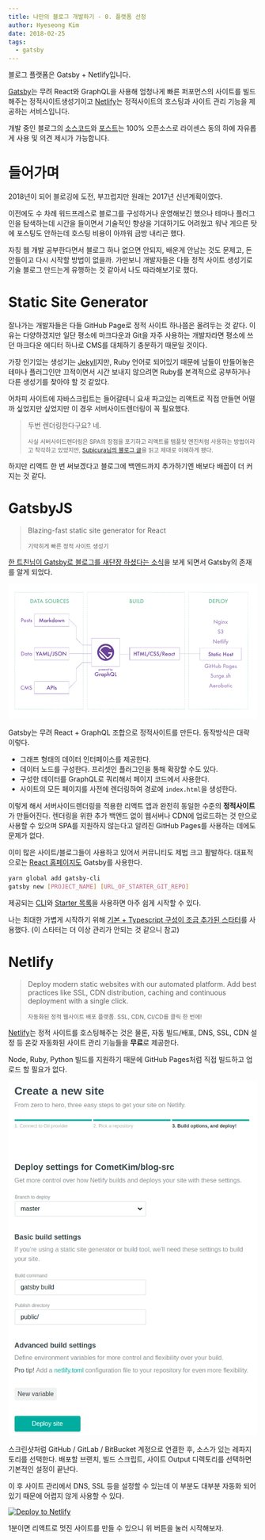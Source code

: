 ```yaml
---
title: 나만의 블로그 개발하기 - 0. 플랫폼 선정
author: Hyeseong Kim
date: 2018-02-25
tags:
  - gatsby
---
```


블로그 플랫폼은 Gatsby + Netlify입니다.

[Gatsby](https://www.gatsbyjs.org/)는 무려 React와 GraphQL을 사용해 엄청나게 빠른 퍼포먼스의 사이트를 빌드해주는 정적사이트생성기이고
[Netlify](https://www.netlify.com/)는 정적사이트의 호스팅과 사이트 관리 기능을 제공하는 서비스입니다.

개발 중인 블로그의 [소스코드](https://github.com/CometKim/blog-src)와 [포스트](https://github.com/CometKim/blog-posts)는 100% 오픈소스로 라이센스 동의 하에 자유롭게 사용 및 의견 제시가 가능합니다.

# 들어가며

2018년이 되어 블로깅에 도전, 부끄럽지만 원래는 2017년 신년계획이였다.

이전에도 수 차례 워드프레스로 블로그를 구성하거나 운영해보긴 했으나 테마나 플러그인을 탐색하는데 시간을 들이면서 기술적인 향상을 기대하기도 어려웠고 워낙 게으른 탓에 포스팅도 안하는데 호스팅 비용이 아까워 금방 내리곤 했다.

자칭 웹 개발 공부한다면서 블로그 하나 없으면 안되지, 배운게 안남는 것도 문제고, 돈 안들이고 다시 시작할 방법이 없을까.
가만보니 개발자들은 다들 정적 사이트 생성기로 기술 블로그 만드는게 유행하는 것 같아서 나도 따라해보기로 했다.

# Static Site Generator

잘나가는 개발자들은 다들 GitHub Page로 정적 사이트 하나쯤은 올려두는 것 같다. 이유는 다양하겠지만 일단 평소에 마크다운과 Git을 자주 사용하는 개발자라면 평소에 쓰던 마크다운 에디터 하나로 CMS를 대체하기 충분하기 때문일 것이다.

가장 인기있는 생성기는 [Jekyll](https://jekyllrb.com/)지만, Ruby 언어로 되어있기 때문에 남들이 만들어놓은 테마나 플러그인만 끄적이면서 시간 보내지 않으려면 Ruby를 본격적으로 공부하거나 다른 생성기를 찾아야 할 것 같았다.

어차피 사이트에 자바스크립트는 들어갈테니 요새 파고있는 리액트로 직접 만들면 어떨까 싶었지만 싶었지만 이 경우 서버사이드렌더링이 꼭 필요했다.

> 두번 렌더링한다구요? 네.
>
> <small>사실 서버사이드렌더링은 SPA의 장점을 포기하고 리액트를 템플릿 엔진처럼 사용하는 방법이라고 착각하고 있었지만, [Subicura님의 블로그 글](https://subicura.com/2016/06/20/server-side-rendering-with-react.html)을 읽고 제대로 이해하게 됐다.</small>

하지만 리액트 한 번 써보겠다고 블로그에 백엔드까지 추가하기엔 배보다 배꼽이 더 커지는 것 같다.

# GatsbyJS

> Blazing-fast static site generator for React
>
> <small>기막히게 빠른 정적 사이트 생성기</small>

[한 트친님이 Gatsby로 블로그를 새단장 하셨다는 소식](https://emaren84.github.io/posts/creating-new-blog-with-gatsby/)을 보게 되면서 Gatsby의 존재를 알게 되었다.

![Gatsby Diagram](gatsby-diagram.png)

Gatsby는 무려 React + GraphQL 조합으로 정적사이트를 만든다. 동작방식은 대략 이렇다.

- 그래프 형태의 데이터 인터페이스를 제공한다.
- 데이터 노드를 구성한다. 프리셋인 플러그인을 통해 확장할 수도 있다.
- 구성한 데이터를 GraphQL로 쿼리해서 페이지 코드에서 사용한다.
- 사이트의 모든 페이지를 사전에 렌더링하여 경로에 `index.html`을 생성한다.

이렇게 해서 서버사이드렌더링을 적용한 리액트 앱과 완전히 동일한 수준의 **정적사이트**가 만들어진다. 렌더링을 위한 추가 백엔드 없이 웹서버나 CDN에 업로드하는 것 만으로 사용할 수 있으며 SPA를 지원하지 않는다고 알려진 GitHub Pages를 사용하는 데에도 문제가 없다.

이미 많은 사이트/블로그들이 사용하고 있어서 커뮤니티도 제법 크고 활발하다. 대표적으로는 [React 홈페이지도](https://reactjs.org/) Gatsby를 사용한다.

```sh
yarn global add gatsby-cli
gatsby new [PROJECT_NAME] [URL_OF_STARTER_GIT_REPO]
```

제공되는 [CLI](https://www.npmjs.com/package/gatsby-cli)와 [Starter 목록](https://www.gatsbyjs.org/docs/gatsby-starters/)을 사용하면 아주 쉽게 시작할 수 있다.

나는 최대한 가볍게 시작하기 위해 [기본 + Typescript 구성이 조금 추가된 스타터](https://github.com/haysclark/gatsby-starter-typescript)를 사용했다. (이 스타터는 더 이상 관리가 안되는 것 같으니 참고)

# Netlify

> Deploy modern static websites with our automated platform. Add best practices like SSL, CDN distribution, caching and continuous deployment with a single click.
>
> <small>자동화된 정적 웹사이트 배포 플랫폼. SSL, CDN, CI/CD를 클릭 한 번에!</small>

[Netlify](https://www.netlify.com/)는 정적 사이트를 호스팅해주는 것은 물론, 자동 빌드/배포, DNS, SSL, CDN 설정 등 온갖 자동화된 사이트 관리 기능들을 **무료**로 제공한다.

Node, Ruby, Python 빌드를 지원하기 때문에 GitHub Pages처럼 직접 빌드하고 업로드 할 필요가 없다.

![Create Netlify Site - Config](netlify-new-site.png)

스크린샷처럼 GitHub / GitLab / BitBucket 계정으로 연결한 후, 소스가 있는 레파지토리를 선택한다. 배포할 브랜치, 빌드 스크립트, 사이트 Output 디렉토리를 선택하면 기본적인 설정이 끝난다.

이 후 사이트 관리에서 DNS, SSL 등을 설정할 수 있는데 이 부분도 대부분 자동화 되어있기 때문에 어렵지 않게 사용할 수 있다.


[![Deploy to Netlify](https://www.netlify.com/img/deploy/button.svg)](https://app.netlify.com/start/deploy?repository=https://github.com/haysclark/gatsby-starter-typescript)

1분이면 리액트로 멋진 사이트를 만들 수 있으니 위 버튼을 눌러 시작해보자.
